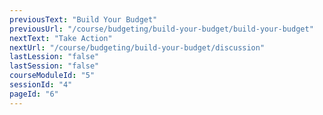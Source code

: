 ```yaml
---
previousText: "Build Your Budget"
previousUrl: "/course/budgeting/build-your-budget/build-your-budget"
nextText: "Take Action"
nextUrl: "/course/budgeting/build-your-budget/discussion"
lastLession: "false"
lastSession: "false"
courseModuleId: "5"
sessionId: "4"
pageId: "6"
---
```



